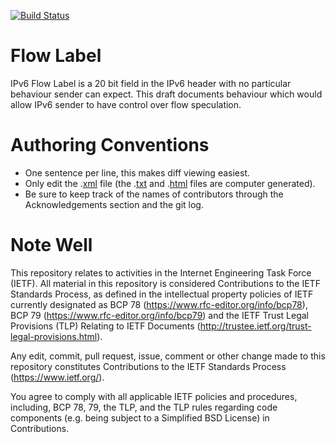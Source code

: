 [![Build Status](https://api.travis-ci.com/ytti/flow-label.svg)](https://travis-ci.com/ytti/flow-label)

# Flow Label
IPv6 Flow Label is a 20 bit field in the IPv6 header with no particular
behaviour sender can expect. This draft documents behaviour which would allow
IPv6 sender to have control over flow speculation.

# Authoring Conventions

* One sentence per line, this makes diff viewing easiest.
* Only edit the .[xml] file (the .[txt] and .[html] files are computer generated).
* Be sure to keep track of the names of contributors through the Acknowledgements section and the git log.

# Note Well

This repository relates to activities in the Internet Engineering Task Force
(IETF). All material in this repository is considered Contributions to the IETF
Standards Process, as defined in the intellectual property policies of IETF
currently designated as BCP 78 (https://www.rfc-editor.org/info/bcp78), BCP 79
(https://www.rfc-editor.org/info/bcp79) and the IETF Trust Legal Provisions
(TLP) Relating to IETF Documents (http://trustee.ietf.org/trust-legal-provisions.html).

Any edit, commit, pull request, issue, comment or other change made to this
repository constitutes Contributions to the IETF Standards Process
(https://www.ietf.org/).

You agree to comply with all applicable IETF policies and procedures,
including, BCP 78, 79, the TLP, and the TLP rules regarding code components
(e.g. being subject to a Simplified BSD License) in Contributions.

[xml]: https://ytti.github.io/flow-label/draft-ytti-v6ops-flow-label.xml
[txt]: https://ytti.github.io/flow-label/draft-ytti-v6ops-flow-label.txt
[html]: https://ytti.github.io/flow-label/draft-ytti-v6ops-flow-label.html
